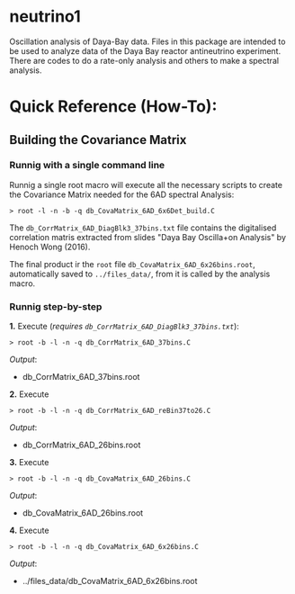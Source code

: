 # neutrino1
Oscillation analysis of Daya-Bay data.
Files in this package are intended to be used to analyze data of the Daya Bay reactor antineutrino experiment. There are codes to do a rate-only analysis and others to make a spectral analysis.

# Quick Reference (How-To):

## Building the Covariance Matrix

### Runnig with a single command line
Runnig a single root macro will execute all the necessary scripts to create the Covariance Matrix needed for the 6AD spectral Analysis:

    > root -l -n -b -q db_CovaMatrix_6AD_6x6Det_build.C

The `db_CorrMatrix_6AD_DiagBlk3_37bins.txt` file contains the digitalised correlation matris extracted from slides "Daya Bay Oscilla+on Analysis" by Henoch Wong (2016).

The final product ir the `root` file `db_CovaMatrix_6AD_6x26bins.root`, automatically saved to `../files_data/`, from it is called by the analysis macro.

### Runnig step-by-step
**1.** Execute (_requires `db_CorrMatrix_6AD_DiagBlk3_37bins.txt`_):

    > root -b -l -n -q db_CorrMatrix_6AD_37bins.C

_Output_:  
- db_CorrMatrix_6AD_37bins.root

**2.** Execute

    > root -b -l -n -q db_CorrMatrix_6AD_reBin37to26.C

_Output_:  
- db_CorrMatrix_6AD_26bins.root

**3.** Execute

    > root -b -l -n -q db_CovaMatrix_6AD_26bins.C

_Output_:
- db_CovaMatrix_6AD_26bins.root

**4.** Execute

    > root -b -l -n -q db_CovaMatrix_6AD_6x26bins.C

_Output_:  
- ../files_data/db_CovaMatrix_6AD_6x26bins.root

